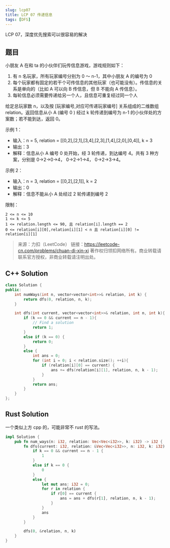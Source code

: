 ```yaml
---
slug: lcp07
title: LCP 07 传递信息
tags: [DFS]
---
```


LCP 07，深度优先搜索可以很容易的解决

<!--truncate-->

## 题目

小朋友 A 在和 ta 的小伙伴们玩传信息游戏，游戏规则如下：

1. 有 n 名玩家，所有玩家编号分别为 0 ～ n-1，其中小朋友 A 的编号为 0
2. 每个玩家都有固定的若干个可传信息的其他玩家（也可能没有）。传信息的关系是单向的（比如 A 可以向 B 传信息，但 B 不能向 A 传信息）。
3. 每轮信息必须需要传递给另一个人，且信息可重复经过同一个人

给定总玩家数 n，以及按 [玩家编号,对应可传递玩家编号] 关系组成的二维数组 relation。返回信息从小 A (编号 0 ) 经过 k 轮传递到编号为 n-1 的小伙伴处的方案数；若不能到达，返回 0。

示例 1：

- 输入：n = 5, relation = [[0,2],[2,1],[3,4],[2,3],[1,4],[2,0],[0,4]], k = 3
- 输出：3
- 解释：信息从小 A 编号 0 处开始，经 3 轮传递，到达编号 4。共有 3 种方案，分别是 0->2->0->4， 0->2->1->4， 0->2->3->4。

示例 2：

- 输入：n = 3, relation = [[0,2],[2,1]], k = 2
- 输出：0
- 解释：信息不能从小 A 处经过 2 轮传递到编号 2

限制：

```
2 <= n <= 10
1 <= k <= 5
1 <= relation.length <= 90, 且 relation[i].length == 2
0 <= relation[i][0],relation[i][1] < n 且 relation[i][0] != relation[i][1]
```

> 来源：力扣（LeetCode）
> 链接：https://leetcode-cn.com/problems/chuan-di-xin-xi
> 著作权归领扣网络所有。商业转载请联系官方授权，非商业转载请注明出处。

## C++ Solution

```cpp
class Solution {
public:
    int numWays(int n, vector<vector<int>>& relation, int k) {
        return dfs(0, relation, n, k);
    }

    int dfs(int current, vector<vector<int>>& relation, int n, int k){
        if (k == 0 && current == n - 1){
            // Find a solution
            return 1;
        }
        else if (k == 0) {
            return 0;
        }
        else {
            int ans = 0;
            for (int i = 0; i < relation.size(); ++i){
                if (relation[i][0] == current) {
                    ans += dfs(relation[i][1], relation, n, k - 1);
                }
            }
            return ans;
        }
    }
};
```

## Rust Solution

一个类似上方 cpp 的，可能非常不 rust 的写法。

```rust
impl Solution {
    pub fn num_ways(n: i32, relation: Vec<Vec<i32>>, k: i32) -> i32 {
        fn dfs(current: i32, relation: &Vec<Vec<i32>>, n: i32, k: i32) -> i32 {
            if k == 0 && current == n - 1 {
                1
            }
            else if k == 0 {
                0
            }
            else {
                let mut ans: i32 = 0;
                for r in relation {
                    if r[0] == current {
                        ans = ans + dfs(r[1], relation, n, k - 1);
                    }
                }
                ans
            }
        }

        dfs(0, &relation, n, k)
    }
}
```
